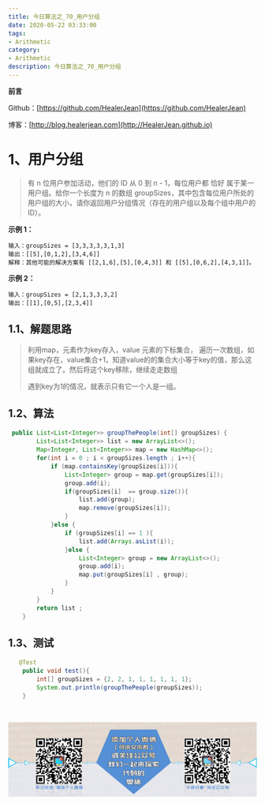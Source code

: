 ```yaml
---
title: 今日算法之_70_用户分组
date: 2020-05-22 03:33:00
tags: 
- Arithmetic
category: 
- Arithmetic
description: 今日算法之_70_用户分组
---
```


**前言**     

 Github：[https://github.com/HealerJean](https://github.com/HealerJean)         

 博客：[http://blog.healerjean.com](http://HealerJean.github.io)          



# 1、用户分组
> 有 n 位用户参加活动，他们的 ID 从 0 到 n - 1，每位用户都 恰好 属于某一用户组。给你一个长度为 n 的数组 groupSizes，其中包含每位用户所处的用户组的大小，请你返回用户分组情况（存在的用户组以及每个组中用户的 ID）。   



  **示例 1：**

```
输入：groupSizes = [3,3,3,3,3,1,3]
输出：[[5],[0,1,2],[3,4,6]]
解释：其他可能的解决方案有 [[2,1,6],[5],[0,4,3]] 和 [[5],[0,6,2],[4,3,1]]。
```

 

   **示例 2：**

```
输入：groupSizes = [2,1,3,3,3,2]
输出：[[1],[0,5],[2,3,4]]
```



## 1.1、解题思路 

> 利用map，元素作为key存入，value 元素的下标集合， 遍历一次数组，如果key存在，value集合+1，知道value的的集合大小等于key的值，那么这组就成立了。然后将这个key移除，继续走走数组   
>
> 遇到key为1的情况，就表示只有它一个人是一组。



## 1.2、算法

```java
 public List<List<Integer>> groupThePeople(int[] groupSizes) {
        List<List<Integer>> list = new ArrayList<>();
        Map<Integer, List<Integer>> map = new HashMap<>();
        for(int i = 0 ; i < groupSizes.length ; i++){
            if (map.containsKey(groupSizes[i])){
                List<Integer> group = map.get(groupSizes[i]);
                group.add(i);
                if(groupSizes[i]  == group.size()){
                    list.add(group);
                    map.remove(groupSizes[i]);
                }
            }else {
                if (groupSizes[i] == 1 ){
                    list.add(Arrays.asList(i));
                }else {
                    List<Integer> group = new ArrayList<>();
                    group.add(i);
                    map.put(groupSizes[i] , group);
                }
            }
        }
        return list ;
    }

```




## 1.3、测试 

```java
   @Test
    public void test(){
        int[] groupSizes = {2, 2, 1, 1, 1, 1, 1, 1};
        System.out.println(groupThePeople(groupSizes));
    }

```



​          

![ContactAuthor](https://raw.githubusercontent.com/HealerJean/HealerJean.github.io/master/assets/img/artical_bottom.jpg)



<link rel="stylesheet" href="https://unpkg.com/gitalk/dist/gitalk.css">

<script src="https://unpkg.com/gitalk@latest/dist/gitalk.min.js"></script> 
<div id="gitalk-container"></div>    
 <script type="text/javascript">
    var gitalk = new Gitalk({
		clientID: `1d164cd85549874d0e3a`,
		clientSecret: `527c3d223d1e6608953e835b547061037d140355`,
		repo: `HealerJean.github.io`,
		owner: 'HealerJean',
		admin: ['HealerJean'],
		id: 'Opzrd2Mn1moTPgeh',
    });
    gitalk.render('gitalk-container');
</script> 
